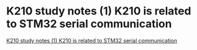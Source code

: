 # K210 study notes (1) K210 is related to STM32 serial communication
[K210 study notes (1) K210 is related to STM32 serial communication](https://aiwithcloud.com/2022/09/19/k210_study_notes_1_k210_is_related_to_stm32_serial_communication/)